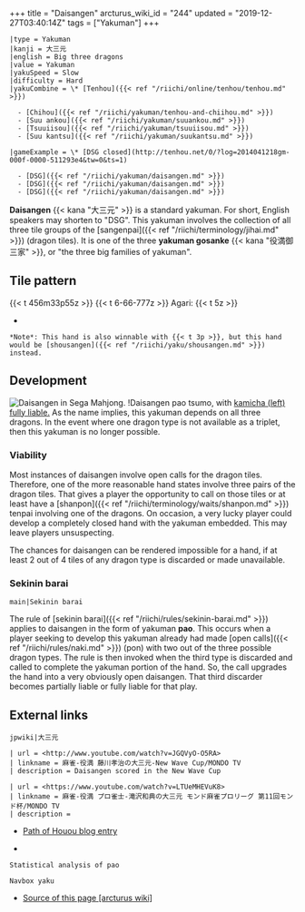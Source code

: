 +++
title = "Daisangen"
arcturus_wiki_id = "244"
updated = "2019-12-27T03:40:14Z"
tags = ["Yakuman"]
+++

```yaku
|type = Yakuman
|kanji = 大三元
|english = Big three dragons
|value = Yakuman
|yakuSpeed = Slow
|difficulty = Hard
|yakuCombine = \* [Tenhou]({{< ref "/riichi/online/tenhou/tenhou.md" >}})

  - [Chihou]({{< ref "/riichi/yakuman/tenhou-and-chiihou.md" >}})
  - [Suu ankou]({{< ref "/riichi/yakuman/suuankou.md" >}})
  - [Tsuuiisou]({{< ref "/riichi/yakuman/tsuuiisou.md" >}})
  - [Suu kantsu]({{< ref "/riichi/yakuman/suukantsu.md" >}})

|gameExample = \* [DSG closed](http://tenhou.net/0/?log=2014041218gm-000f-0000-511293e4&tw=0&ts=1)

  - [DSG]({{< ref "/riichi/yakuman/daisangen.md" >}})
  - [DSG]({{< ref "/riichi/yakuman/daisangen.md" >}})
  - [DSG]({{< ref "/riichi/yakuman/daisangen.md" >}})

```

**Daisangen** {{< kana "大三元" >}} is a standard yakuman. For short, English speakers may shorten
to "DSG". This yakuman involves the collection of all three tile groups of the
[sangenpai]({{< ref "/riichi/terminology/jihai.md" >}}) (dragon tiles). It is one of the three
**yakuman gosanke** {{< kana "役満御三家" >}}, or "the three big families of yakuman".

## Tile pattern

{{< t 456m33p55z >}} {{< t 6-66-777z >}} Agari: {{< t 5z >}}

-

    *Note*: This hand is also winnable with {{< t 3p >}}, but this hand would be [shousangen]({{< ref "/riichi/yaku/shousangen.md" >}}) instead.

## Development

![Daisangen in Sega Mahjong.](Kyuu_Yakuman_Sega_00.png "Daisangen in Sega Mahjong.") !Daisangen pao
tsumo, with
[kamicha (left) fully liable.](Real_DSG_pao.jpg "Daisangen pao tsumo, with kamicha (left) fully liable.")
As the name implies, this yakuman depends on all three dragons. In the event where one dragon type
is not available as a triplet, then this yakuman is no longer possible.

### Viability

Most instances of daisangen involve open calls for the dragon tiles. Therefore, one of the more
reasonable hand states involve three pairs of the dragon tiles. That gives a player the opportunity
to call on those tiles or at least have a
[shanpon]({{< ref "/riichi/terminology/waits/shanpon.md" >}}) tenpai involving one of the dragons.
On occasion, a very lucky player could develop a completely closed hand with the yakuman embedded.
This may leave players unsuspecting.

The chances for daisangen can be rendered impossible for a hand, if at least 2 out of 4 tiles of any
dragon type is discarded or made unavailable.

### Sekinin barai

`main|Sekinin barai`

The rule of [sekinin barai]({{< ref "/riichi/rules/sekinin-barai.md" >}}) applies to daisangen in
the form of yakuman **pao**. This occurs when a player seeking to develop this yakuman already had
made [open calls]({{< ref "/riichi/rules/naki.md" >}}) (pon) with two out of the three possible
dragon types. The rule is then invoked when the third type is discarded and called to complete the
yakuman portion of the hand. So, the call upgrades the hand into a very obviously open daisangen.
That third discarder becomes partially liable or fully liable for that play.

## External links

`jpwiki|大三元`

```Youtube
| url = <http://www.youtube.com/watch?v=JGQVyO-O5RA>
| linkname = 麻雀-役満 藤川孝治の大三元-New Wave Cup/MONDO TV
| description = Daisangen scored in the New Wave Cup
```

```Youtube
| url = <https://www.youtube.com/watch?v=LTUeMHEVuK8>
| linkname = 麻雀-役満 プロ雀士-滝沢和典の大三元 モンド麻雀プロリーグ 第11回モンド杯/MONDO TV
| description =
```

- [Path of Houou blog entry](https://pathofhouou.blogspot.com/2019/08/analysis-threat-of-pao.html)

<!-- end list -->

-

    Statistical analysis of pao

`Navbox yaku`

- [Source of this page [arcturus wiki]](http://arcturus.su/wiki/Daisangen)
